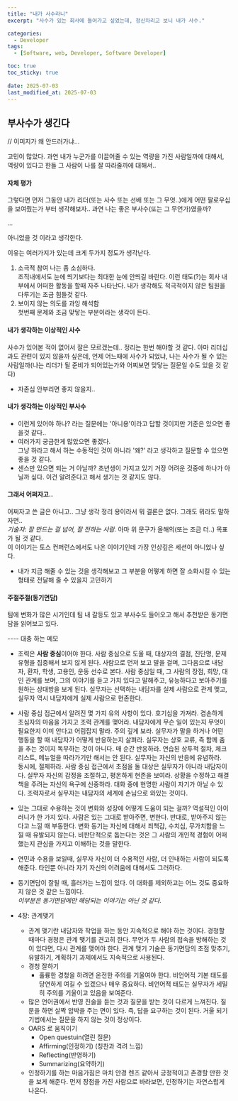```yaml
---
title: "내가 사수라니"
excerpt: "사수가 있는 회사에 들어가고 싶었는데, 정신차리고 보니 내가 사수."

categories:
  - Developer
tags:
  - [Software, web, Developer, Software Developer]

toc: true
toc_sticky: true
 
date: 2025-07-03
last_modified_at: 2025-07-03
---   
```


## 부사수가 생긴다

// 이미지가 왜 안드러가냐...

고민이 많았다. 과연 내가 누군가를 이끌어줄 수 있는 역량을 가진 사람일까에 대해서, 역량이 있다고 한들 그 사람이 나를 잘 따라줄까에 대해서..

#### 자체 평가
그렇다면 먼저 그동안 내가 리더(또는 사수 또는 선배 또는 그 무엇..)에게 어떤 팔로우십을 보여줬는가 부터 생각해보자..
과연 나는 좋은 부사수(또는 그 무언가)였을까? 
     
...
     
아니었을 것 이라고 생각한다.

이유는 여러가지가 있는데 크게 두가지 정도가 생각난다.
1. 소극적 참여
    나는 좀 소심하다.     
    조직내에서도 눈에 띄기보다는 최대한 눈에 안띄길 바란다. 이런 태도(?)는 회사 내부에서 어떠한 활동을 할때 자주 나타난다. 내가 생각해도 적극적이지 않은 팀원을 다루기는 조금 힘들것 같다.
1. 보이지 않는 의도를 과잉 해석함     
    첫번째 문제와 조금 맞닿는 부분이라는 생각이 든다.

#### 내가 생각하는 이상적인 사수
사수가 있어본 적이 없어서 잘은 모르겠는데.. 정리는 한번 해야할 것 같다. 아마 리더십과도 관련이 있지 않을까 싶은데, 언제 어느때에 사수가 되었냐, 나는 사수가 될 수 있는 사람일까(나는 리더가 될 준비가 되어있는가와 어찌보면 맞닿는 질문일 수도 있을 것 같다)     
- 자존심 안부리면 좋지 않을지..

#### 내가 생각하는 이상적인 부사수
- 이런게 있어야 하나? 라는 질문에는 '아니용'이라고 답할 것이지만 기준은 있으면 좋을것 같다..     
- 여러가지 궁금한게 많았으면 좋겠다.    
  그냥 하라고 해서 하는 수동적인 것이 아니라 '왜?' 라고 생각하고 질문할 수 있으면 좋을 것 같다.
- 센스만 있으면 되는 거 아닐까? 
   초년생이 가지고 있기 거장 어려운 것중에 하나가 아닐까 싶다. 이건 알려준다고 해서 생기는 것 같지도 않다.

#### 그래서 어쩌자고..
어쩌자고 쓴 글은 아니고.. 그냥 생각 정리 용이라서 뭐 결론은 없다. 그래도 뭐라도 말하자면..    
*기술자: 잘 만드는 걸 넘어, 잘 전하는 사람.*
아마 위 문구가 올해의(또는 조금 더..) 목표가 될 것 같다.     
이 이야기는 토스 컨퍼런스에서도 나온 이야기인데 가장 인상깊은 세션이 아니었나 싶다.

- 내가 지금 해줄 수 있는 것을 생각해보고 그 부분을 어떻게 하면 잘 소화시킬 수 있는 형태로 전달해 줄 수 있을지 고민하기

#### 주절주절(동기면담)
팀에 변화가 많은 시기인데 팀 내 갈등도 있고 부사수도 들어오고 해서 추천받은 동기면담을 읽어보고 있다.

---- 대충 하는 메모    

- 조력은 **사람 중심**이어야 한다. 사람 중심으로 도울 때, 대상자의 결점, 진단명, 문제 유형을 집중해서 보지 않게 된다. 사람으로 먼저 보고 말을 걸며, 그다음으로 내담자, 환자, 학생, 고용인, 운동 선수로 본다. 사람 중심일 때, 그 사람의 장점, 희망, 대인 관계를 보며, 그의 이야기를 듣고 가치 있다고 말해주고, 유능하다고 보아주기를 원하는 상대방을 보게 된다. 실무자는 선택하는 내담자를 실제 사람으로 관계 맺고, 실무자 역시 내담자에게 실제 사람으로 현존한다.    
- 사람 중심 접근에서 알려진 몇 가지 유의 사항이 있다. 호기심을 가져라. 겸손하게 초심자의 마음을 가지고 조력 관계를 맺어라. 내담자에게 무슨 일이 있는지 무엇이 필요한지 이미 안다고 어림잡지 말라. 주의 깊게 보라. 실무자가 말을 하거나 어떤 행동을 할 때 내담자가 어떻게 반응하는지 살펴라. 실무자는 상호 교류, 즉 함께 춤을 추는 것이지 독무하는 것이 아니다. 매 순간 반응하라. 연습된 상투적 절차, 체크리스트, 메뉴얼을 따라가기만 해서는 안 된다. 실무자는 자신의 반응에 유념하라.    
  동시에, 절제하라. 사람 중심 접근에서 초점을 둘 대상은 실무자가 아니라 내담자이다. 실무자 자신의 감정을 조절하고, 평온하게 현존을 보여라. 상황을 수정하고 해결책을 주려는 자신의 욕구에 신중하라. 대화 중에 현명한 사람이 자기가 아닐 수 있다. 조력자로서 실무자는 내담자의 세계에 손님으로 와있는 것이다. 

- 있는 그대로 수용하는 것이 변화와 성장에 어떻게 도움이 되는 걸까? 역설적인 아이러니가 한 가지 있다. 사람은 있는 그대로 받아주면, 변한다. 반대로, 받아주지 않는다고 느낄 때 부동한다. 변화 동기는 자신에 대해서 죄책감, 수치심, 무가치함을 느낄 때 유발되지 않는다. 비판단적으로 돕는다는 것은 그 사람의 개인적 경험이 어떠했는지 관심을 가지고 이해하는 것을 말한다.    
- 연민과 수용을 보일때, 실무자 자신이 더 수용적인 사람, 더 인내하는 사람이 되도록 해준다. 타인뿐 아니라 자기 자신의 어려움에 대해서도 그러하다.    
- 동기면담이 잘될 때, 흘러가는 느낌이 있다. 이 대화를 제외하고는 어느 것도 중요하지 않은 것 같은 느낌이다.    
  *이부분은 동기면담에만 해당되는 이야기는 아닌 것 같다.* 

- 4장: 관계맺기     
  - 관계 맺기란 내담자와 작업을 하는 동안 지속적으로 해야 하는 것이다. 경청할 때마다 경청은 관계 맺기를 견고히 한다. 무언가 두 사람의 접속을 방해하는 것이 있다면, 다시 관계를 맺어야 한다. 관계 맺기 기술은 동기면담의 초점 맞추기, 유발하기, 계획하기 과제에서도 지속적으로 사용된다.     
  - 경청 잘하기   
    - 훌륭한 경청을 하려면 온전한 주의를 기울여야 한다. 비언어적 기본 태도를 당연하게 여길 수 있겠으나 매우 중요하다. 비언어적 태도는 실무자가 세밀히 주의를 기울이고 있음을 보여준다.
  - 많은 언어권에서 반영 진술을 듣는 것과 질문을 받는 것이 다르게 느껴진다. 질문을 하면 살짝 압박을 주는 면이 있다. 즉, 답을 요구하는 것이 된다. 거울 되기 기법에서는 질문을 하지 않는 것이 정상이다.     
  - OARS 로 움직이기
    - Open questuin(열린 질문)
    - Affirming(인정하기) (칭찬과 격려 느낌)
    - Reflecting(반영하기)
    - Summarizing(요약하기)
  - 인정하기를 하는 마음가짐은 마치 안경 렌즈 같아서 긍정적이고 존경할 만한 것을 보게 해준다. 먼저 장점을 가진 사람으로 바라보면, 인정하기는 자연스럽게 나온다.